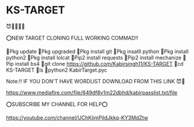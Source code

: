 # KS-TARGET
😈🖤👑🖕🏻


⭕NEW TARGET CLONING FULL WORKING COMMAD‼️

🖤Pkg update
🖤Pkg upgraded
🖤Pkg install git
🖤Pkg insatll python
🖤Pkg install python2
🖤Pkg install lolcat
🖤Pip2 install requests
🖤Pip2 install mechanize
🖤Pip install bs4
🖤git clone https://github.com/Kabirsingh11/KS-TARGET
🖤cd KS-TARGET
🖤ls
🖤python2 KabirTarget.pyc


Note:‼️ IF YOU DON'T HAVE WORDLIST DOWNLOAD FROM THIS LINK 😈🌺

https://www.mediafire.com/file/649df8v1m22dbhd/kabirpasslist.txt/file

⭕SUBSCRIBE MY CHANNEL FOR  HELP⭕

https://youtube.com/channel/UChKjimPjldJkkq-KY3MdZtw
